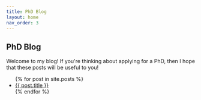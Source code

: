 ```yaml
---
title: PhD Blog
layout: home
nav_order: 3
---
```

## PhD Blog
Welcome to my blog! If you're thinking about applying for a PhD, then I hope that these posts will be useful to you!

<ul>
  {% for post in site.posts %}
    <li>
      <a href="{{ post.url }}">{{ post.title }}</a>
    </li>
  {% endfor %}
</ul>